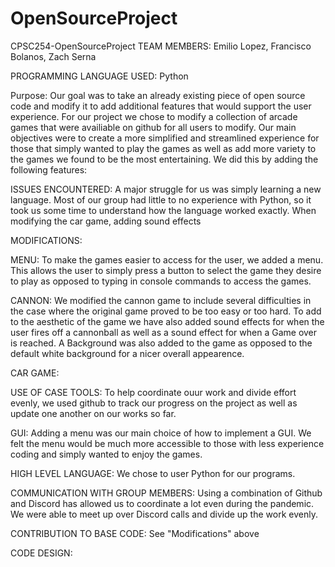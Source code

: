 # OpenSourceProject

CPSC254-OpenSourceProject
TEAM MEMBERS: Emilio Lopez, Francisco Bolanos, Zach Serna

PROGRAMMING LANGUAGE USED: Python


Purpose: Our goal was to take an already existing piece of open source code and modify it
to add additional features that would support the user experience. For our project we chose
to modify a collection of arcade games that were availiable on github for all users to modify.
Our main objectives were to create a more simplified and streamlined experience for those that
simply wanted to play the games as well as add more variety to the games we found to be the most 
entertaining. We did this by adding the following features:

ISSUES ENCOUNTERED:
A major struggle for us was simply learning a new language. Most of our group had little to no 
experience with Python, so it took us some time to understand how the language worked exactly.
When modifying the car game, adding sound effects 

MODIFICATIONS:


MENU:
To make the games easier to access for the user, we added a menu. This allows the user to simply
press a button to select the game they desire to play as opposed to typing in console commands to
access the games. 

CANNON:
We modified the cannon game to include several difficulties in the case where the original game proved
to be too easy or too hard. To add to the aesthetic of the game we have also added sound effects for
when the user fires off a cannonball as well as a sound effect for when a Game over is reached. A
Background was also added to the game as opposed to the default white background for a nicer overall
appearence.


CAR GAME:



USE OF CASE TOOLS:
To help coordinate ouur work and divide effort evenly, we used github to track our progress on the project
as well as update one another on our works so far.

GUI:
Adding a menu was our main choice of how to implement a GUI. We felt the menu would be much more accessible
to those with less experience coding and simply wanted to enjoy the games.

HIGH LEVEL LANGUAGE:
We chose to user Python for our programs.

COMMUNICATION WITH GROUP MEMBERS:
Using a combination of Github and Discord has allowed us to coordinate a lot even during the pandemic. We 
were able to meet up over Discord calls and divide up the work evenly.

CONTRIBUTION TO BASE CODE:
See "Modifications" above

CODE DESIGN:



